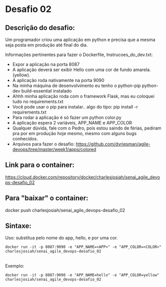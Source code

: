 # Desafio 02

## Descrição do desafio: 
Um programador criou uma aplicação em python e precisa que a mesma seja posta em produção até final do dia.

Informações pertinentes para fazer o Dockerfile, Instrucoes_do_dev.txt:

* Expor a aplicação na porta 8087
* A aplicação deverá ser exibir Hello com uma cor de fundo amarela. (yellow).
* A aplicação roda nativamente na porta 9090
* Na minha máquina de desenvolvimento eu tenho o python-pip python-dev build-essential instalado
* Ahhh minha aplicação roda com o framework Flask, mas eu coloquei tudo no requirements.txt
* Você pode usar o pip para instalar.. algo do tipo: pip install -r requirements.txt
* Para rodar a aplicação é só fazer um python color.py
* A aplicação espera 2 variáveis, APP_NAME e APP_COLOR
* Qualquer dúvida, fale com o Pedro, pois estou saindo de férias, pediram pra por em produção hoje mesmo, mesmo com alguns bugs conhecidos.
* Arquivos para fazer o desafio: https://github.com/dvriesman/agile-devops/tree/master/week1/apps/colored

## Link para o container:
https://cloud.docker.com/repository/docker/charlesjosiah/senai_agile_devops-desafio_02

## Para "baixar" o container:
docker push charlesjosiah/senai_agile_devops-desafio_02

## Sintaxe:
Uso: substitua <APP> pelo nome do app, hello, e <COLOR> por uma cor.
````
docker run -it -p 8087:9090 -e "APP_NAME=<APP>" -e "APP_COLOR=<COLOR>"  charlesjosiah/senai_agile_devops-desafio_02
````
<br>Exemplo:<br>
````
docker run -it -p 8087:9090 -e "APP_NAME=hello" -e "APP_COLOR=yellow"  charlesjosiah/senai_agile_devops-desafio_02
````
